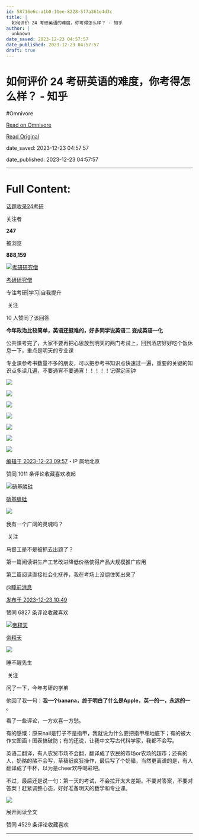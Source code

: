 ```yaml
---
id: 58716e6c-a1b0-11ee-8228-5f7a361e4d3c
title: |
  如何评价 24 考研英语的难度，你考得怎么样？ - 知乎
author: |
  unknown
date_saved: 2023-12-23 04:57:57
date_published: 2023-12-23 04:57:57
draft: true
---
```


# 如何评价 24 考研英语的难度，你考得怎么样？ - 知乎
#Omnivore

[Read on Omnivore](https://omnivore.app/me/24-18c9781f81c)

[Read Original](https://www.zhihu.com/question/636296644/answer/3335998738)

date_saved: 2023-12-23 04:57:57

date_published: 2023-12-23 04:57:57

--- 

# Full Content: 

[话题收录24考研](https://www.zhihu.com/topic/25517169)

关注者

**247**

被浏览

**888,159**

[![考研研究僧](https://proxy-prod.omnivore-image-cache.app/0x0,scnA6doayp-WQw6vkZKKOdgVv80aXwQSGnkXq7MLkItQ/https://pic1.zhimg.com/v2-7a862455280d96b4f4d451b78a9868ef_l.jpg?source=2c26e567)](https://www.zhihu.com/people/kao-yan-yan-jiu-seng-5)

[考研研究僧](https://www.zhihu.com/people/kao-yan-yan-jiu-seng-5)

专注考研|学习|自我提升

​ 关注

10 人赞同了该回答

**今年政治比较简单，英语还挺难的，好多同学说英语二 变成英语一化**

公共课考完了，大家不要再把心思放到明天的两门考试上，回到酒店好好吃个饭休息一下，重点是明天的专业课

专业课参考书数量不多的朋友，可以把参考书知识点快速过一遍，重要的关键的知识点多读几遍，不要通宵不要通宵！！！！！记得定闹钟

![](https://proxy-prod.omnivore-image-cache.app/515x162,sM4L9VewrjIeInJ7JMLTfZROe2f7mBbzLFXwooPR7fXI/https://picx.zhimg.com/50/v2-a550a76ab480983274441cecc3bd670c_720w.jpg?source=2c26e567)

![](https://proxy-prod.omnivore-image-cache.app/457x62,sfhpahVO1DPiE1_UzQs-f7cWkyS2wHNY9RfG587dQ-BA/https://picx.zhimg.com/50/v2-1e04548fbbc2aa9ca61019ff04b82306_720w.jpg?source=2c26e567)

![](https://proxy-prod.omnivore-image-cache.app/524x140,sLRPFrbxLz8uyr_1z6rT_Poswo9Z2LlvEdfAUcr3k38w/https://picx.zhimg.com/50/v2-26e1d412fb58e693a216212a793c0de2_720w.jpg?source=2c26e567)

![](https://proxy-prod.omnivore-image-cache.app/482x120,suxad2vNSDgODEVfx-MDtgOVRg43m_LUolBSayB64e98/https://picx.zhimg.com/50/v2-87d31fe62261a7aa5a00ef0431a0f395_720w.jpg?source=2c26e567)

![](https://proxy-prod.omnivore-image-cache.app/519x214,sTx1ZPU-HdZmKImndeuxd69UC5O1Qio-i6hLOOzlVh5M/https://picx.zhimg.com/50/v2-5d120a015a4fd3d7609ae85100f4f0ce_720w.jpg?source=2c26e567)

![](https://proxy-prod.omnivore-image-cache.app/737x335,sJd3kSeMKB4AsH54jBTY4tiK7s5qIGa6doAifTRqvnmk/https://picx.zhimg.com/50/v2-4bebe2f3b6ab69a21d4efc1fcef94129_720w.jpg?source=2c26e567)

![](https://proxy-prod.omnivore-image-cache.app/694x312,sUhyniQasKgJoLfSogL5sEGKnnvpTi_rwYBjthnQ-SVk/https://picx.zhimg.com/50/v2-1d29aa64f39f848a4bfea468ef3dba08_720w.jpg?source=2c26e567)

[编辑于 2023-12-23 09:57](https://www.zhihu.com/question/636296644/answer/3335998738)・IP 属地北京

​赞同 10​​11 条评论​收藏​喜欢收起​

[![硝基膦硅](https://proxy-prod.omnivore-image-cache.app/0x0,s2BXfp-v3rDrPKOm9BY6ze2Dz6YZdZweAvJ6mEgojVQY/https://pic1.zhimg.com/v2-ff96f6e41afcc227734866efa5ee3e79_l.jpg?source=1def8aca)](https://www.zhihu.com/people/bei-ri-yang)

[硝基膦硅](https://www.zhihu.com/people/bei-ri-yang)

​![](https://proxy-prod.omnivore-image-cache.app/0x0,sRpP1H2oa_TfsDLpATwsIt6ipVLRN7HlUZGTch2Ee4JQ/https://picx.zhimg.com/v2-4812630bc27d642f7cafcd6cdeca3d7a.jpg?source=88ceefae)

我有一个广阔的灵魂吗？

​ 关注

马督工是不是被抓去出题了？

第一篇阅读讲生产工艺改进降低价格使得产品大规模推广应用

第二篇阅读直接社会化抚养，我在考场上没绷住笑出来了 

[@睡前消息](https://www.zhihu.com/people/22adc602755babbe0e486806a83967e8)

[发布于 2023-12-23 10:49](https://www.zhihu.com/question/636296644/answer/3336043665)

​赞同 68​​27 条评论​收藏​喜欢

[![帝释天](https://proxy-prod.omnivore-image-cache.app/0x0,sH8M79NmYANyxLlbghBLunKFVgH-4gIs01MLg94L8XX8/https://picx.zhimg.com/v2-d09b07362fcdb84e791ff788ccf4c436_l.jpg?source=1def8aca)](https://www.zhihu.com/people/di-shi-tian-39-47)

[帝释天](https://www.zhihu.com/people/di-shi-tian-39-47)

​![](https://proxy-prod.omnivore-image-cache.app/0x0,sRpP1H2oa_TfsDLpATwsIt6ipVLRN7HlUZGTch2Ee4JQ/https://picx.zhimg.com/v2-4812630bc27d642f7cafcd6cdeca3d7a.jpg?source=88ceefae)

睡不醒先生

​ 关注

问了一下，今年考研的学弟

他回了我一句：**我一个banana，终于明白了什么是Apple，英一的一，永远的一 。**

看了一些评论，一方欢喜一方愁。

有的感慨：原来nail是钉子不是指甲，我就说为什么要把指甲埋地底下；有的被大作文图画＋图表搞破防；有的还说，让我中文写古代科学家，我都不会写。

英语二翻译，有人农贸市场不会翻，翻译成了农民的市场or农场的超市；还有的人，奶酪的酪不会写，草稿纸疯狂操作，最后写了个奶醋，当然更离谱的是，有人翻译成了干杯，以为是cheer欢呼喝彩吧。

不过，最后还是说一句：第一天的考试，不会拉开太大差距。不要对答案，不要对答案！赶紧调整心态，好好准备明天的数学和专业课。

![](https://proxy-prod.omnivore-image-cache.app/1709x1280,sSok09YaiaFC0PJv6Q8XEIxjHh4wWK0UMvTJ3YLXD1RQ/https://picx.zhimg.com/50/v2-961df144474e89ac9fc6d1bbd32afd87_720w.jpg?source=1def8aca)

展开阅读全文​

​赞同 45​​29 条评论​收藏​喜欢

---

